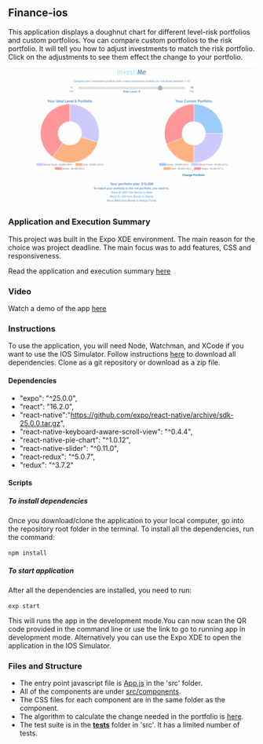 ## Finance-ios
This application displays a doughnut chart for different level-risk portfolios and custom portfolios. You can compare custom portfolios to the risk portfolio. It will tell you how to adjust investments to match the risk portfolio. Click on the adjustments to see them effect the change to your portfolio.

![finance-ios](https://github.com/nehacp/finance-ui/blob/master/finance-ui-image.png "Finance-ios")

### Application and Execution Summary

This project was built in the Expo XDE environment. The main reason for the choice was project deadline. The main focus was to add features, CSS and responsiveness.

Read the application and execution summary [here](https://github.com/nehacp/finance-ui/blob/master/summary.md)

### Video

Watch a demo of the app [here](https://youtu.be/4C0ZBM7eWnw)

### Instructions

To use the application, you will need Node, Watchman, and XCode if you want to use the IOS Simulator. Follow instructions [here](https://docs.expo.io/versions/latest/introduction/installation.html) to download all dependencies. Clone as a git repository or download as a zip file.

#### Dependencies

- "expo": "^25.0.0",
- "react": "16.2.0",
- "react-native":"https://github.com/expo/react-native/archive/sdk-25.0.0.tar.gz",
- "react-native-keyboard-aware-scroll-view": "^0.4.4",
- "react-native-pie-chart": "^1.0.12",
- "react-native-slider": "^0.11.0",
- "react-redux": "^5.0.7",
- "redux": "^3.7.2"

#### Scripts

##### To install dependencies

Once you download/clone the application to your local computer, go into the repository root folder in the terminal. To install all the dependencies, run the command:

`npm install`


##### To start application

After all the dependencies are installed, you need to run:

`exp start`

This will runs the app in the development mode.You can now scan the QR code provided in the command line or use the link to go to running app in development mode. Alternatively you can use the Expo XDE to open the application in the IOS Simulator.


### Files and Structure


- The entry point javascript file is [App.js](https://github.com/nehacp/finance-ui/blob/master/src/index.js) in the 'src' folder.
- All of the components are under [src/components](https://github.com/nehacp/finance-ui/blob/master/src/components).
- The CSS files for each component are in the same folder as the component.
- The algorithm to calculate the change needed in the portfolio is [here](https://github.com/nehacp/finance-ui/blob/master/src/calculate-portfolio-shift/index.js).
- The test suite is in the [__tests__](https://github.com/nehacp/finance-ui/blob/master/src/__tests__) folder in 'src'. It has a limited number of tests.